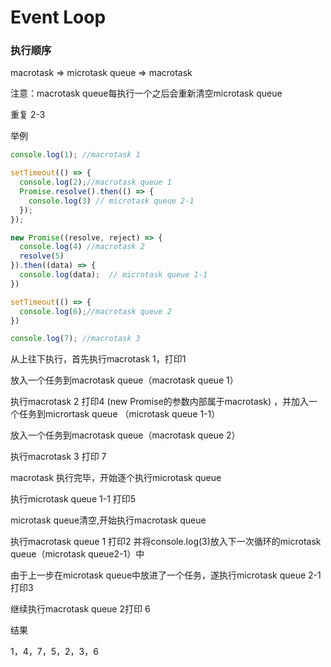# Event Loop

### 执行顺序

&#x20;macrotask => microtask queue => macrotask

注意：macrotask queue每执行一个之后会重新清空microtask queue

重复 2-3

举例

```javascript
console.log(1); //macrotask 1  

setTimeout(() => {
  console.log(2);//macrotask queue 1
  Promise.resolve().then(() => {
    console.log(3) // microtask queue 2-1
  });
});

new Promise((resolve, reject) => {
  console.log(4) //macrotask 2
  resolve(5)
}).then((data) => {
  console.log(data);  // microtask queue 1-1
})

setTimeout(() => {
  console.log(6);//macrotask queue 2
})

console.log(7); //macrotask 3

```

从上往下执行，首先执行macrotask 1，打印1

放入一个任务到macrotask queue（macrotask queue 1）

执行macrotask 2 打印4 (new Promise的参数内部属于macrotask) ，并加入一个任务到micrortask queue （microtask queue 1-1）

放入一个任务到macrotask queue（macrotask queue 2）

执行macrotask 3 打印 7&#x20;

macrotask 执行完毕，开始逐个执行microtask queue

执行microtask queue 1-1 打印5

microtask queue清空,开始执行macrotask queue

执行macrotask queue 1 打印2 并将console.log(3)放入下一次循环的microtask queue（microtask queue2-1）中

由于上一步在microtask queue中放进了一个任务，遂执行microtask queue 2-1 打印3

继续执行macrotask queue 2打印 6

结果

1，4，7，5，2，3，6

